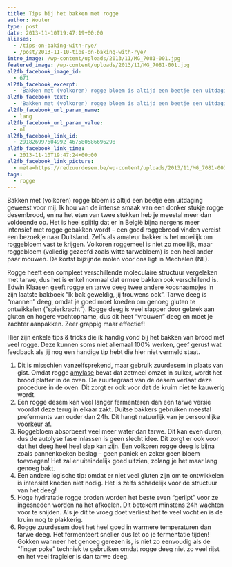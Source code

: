```yaml
---
title: Tips bij het bakken met rogge
author: Wouter
type: post
date: 2013-11-10T19:47:19+00:00
aliases:
  - /tips-on-baking-with-rye/
  - /post/2013-11-10-tips-on-baking-with-rye/
intro_image: /wp-content/uploads/2013/11/MG_7081-001.jpg
featured_image: /wp-content/uploads/2013/11/MG_7081-001.jpg
al2fb_facebook_image_id:
  - 671
al2fb_facebook_excerpt:
  - 'Bakken met (volkoren) rogge bloem is altijd een beetje een uitdaging geweest voor mij. Ik hou van de intense smaak van een donker stukje rogge desembrood, en na het eten van twee stukken heb je meestal meer dan voldoende op. Het is heel spijtig dat er in België bijna nergens meer intensief met rogge gebakken wordt - een goed roggebrood vinden vereist een bezoekje naar Duitsland. Zelfs als amateur bakker is het moeilijk om roggebloem vast te krijgen. Volkoren roggemeel is niet zo moeilijk, maar roggebloem (volledig gezeefd zoals witte tarwebloem) is een heel ander paar mouwen. De kortst bijzijnde molen voor ons ligt in Mechelen (NL).'
al2fb_facebook_text:
  - 'Bakken met (volkoren) rogge bloem is altijd een beetje een uitdaging geweest voor mij. Ik hou van de intense smaak van een donker stukje rogge desembrood, en na het eten van twee stukken heb je meestal meer dan voldoende op. Het is heel spijtig dat er in België bijna nergens meer intensief met rogge gebakken wordt - een goed roggebrood vinden vereist een bezoekje naar Duitsland. Zelfs als amateur bakker is het moeilijk om roggebloem vast te krijgen. Volkoren roggemeel is niet zo moeilijk, maar roggebloem (volledig gezeefd zoals witte tarwebloem) is een heel ander paar mouwen. De kortst bijzijnde molen voor ons ligt in Mechelen (NL).'
al2fb_facebook_url_param_name:
  - lang
al2fb_facebook_url_param_value:
  - nl
al2fb_facebook_link_id:
  - 291826997604992_467580586696298
al2fb_facebook_link_time:
  - 2013-11-10T19:47:24+00:00
al2fb_facebook_link_picture:
  - meta=https://redzuurdesem.be/wp-content/uploads/2013/11/MG_7081-001-300x200.jpg
tags:
  - rogge
---
```


Bakken met (volkoren) rogge bloem is altijd een beetje een uitdaging geweest voor mij. Ik hou van de intense smaak van een donker stukje rogge desembrood, en na het eten van twee stukken heb je meestal meer dan voldoende op. Het is heel spijtig dat er in België bijna nergens meer intensief met rogge gebakken wordt &#8211; een goed roggebrood vinden vereist een bezoekje naar Duitsland. Zelfs als amateur bakker is het moeilijk om roggebloem vast te krijgen. Volkoren roggemeel is niet zo moeilijk, maar roggebloem (volledig gezeefd zoals witte tarwebloem) is een heel ander paar mouwen. De kortst bijzijnde molen voor ons ligt in Mechelen (NL).

Rogge heeft een compleet verschillende moleculaire structuur vergeleken met tarwe, dus het is enkel normaal dat ermee bakken ook verschillend is. Edwin Klaasen geeft rogge en tarwe deeg twee andere koosnaampjes in zijn laatste bakboek &#8220;Ik bak geweldig, jij trouwens ook&#8221;. Tarwe deeg is &#8220;mannen&#8221; deeg, omdat je goed moet kneden om genoeg gluten te ontwikkelen (&#8220;spierkracht&#8221;). Rogge deeg is veel slapper door gebrek aan gluten en hogere vochtopname, dus dit heet &#8220;vrouwen&#8221; deeg en moet je zachter aanpakken. Zeer grappig maar effectief!

Hier zijn enkele tips & tricks die ik handig vond bij het bakken van brood met veel rogge. Deze kunnen soms niet allemaal 100% werken, geef gerust wat feedback als jij nog een handige tip hebt die hier niet vermeld staat.

  1. Dit is misschien vanzelfsprekend, maar gebruik zuurdesem in plaats van gist. Omdat rogge <a href="http://en.wikipedia.org/wiki/Rye_bread" target="_blank">amylase</a> bevat dat zetmeel omzet in suiker, wordt het brood platter in de oven. De zuurtegraad van de desem verlaat deze procedure in de oven. Dit zorgt er ook voor dat de kruim niet te kauwerig wordt.
  2. Een rogge desem kan veel langer fermenteren dan een tarwe versie voordat deze terug in elkaar zakt. Duitse bakkers gebruiken meestal preferments van ouder dan 24h. Dit hangt natuurlijk van je persoonlijke voorkeur af.
  3. Roggebloem absorbeert veel meer water dan tarwe. Dit kan even duren, dus de autolyse fase inlassen is geen slecht idee. Dit zorgt er ook voor dat het deeg heel heel slap kan zijn. Een volkoren rogge deeg is bijna zoals pannenkoeken beslag &#8211; geen paniek en zeker geen bloem toevoegen! Het zal er uiteindelijk goed uitzien, zolang je het maar lang genoeg bakt.
  4. Een andere logische tip: omdat er niet veel gluten zijn om te ontwikkelen is intensief kneden niet nodig. Het is zelfs schadelijk voor de structuur van het deeg!
  5. Hoge hydratatie rogge broden worden het beste even &#8220;gerijpt&#8221; voor ze ingesneden worden na het afkoelen. Dit betekent minstens 24h wachten voor te snijden. Als je dit te vroeg doet verliest het te veel vocht en is de kruim nog te plakkerig.
  6. Rogge zuurdesem doet het heel goed in warmere temperaturen dan tarwe deeg. Het fermenteert sneller dus let op je fermentatie tijden! Gokken wanneer het genoeg gerezen is, is niet zo eenvoudig als de &#8220;finger poke&#8221; techniek te gebruiken omdat rogge deeg niet zo veel rijst en het veel fragieler is dan tarwe deeg.

&nbsp;

 [1]: https://redzuurdesem.be/wp-content/uploads/2013/11/MG_7081-001.jpg